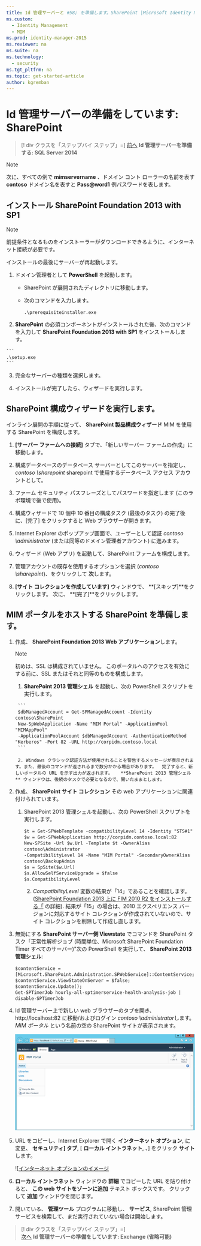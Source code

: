 ```yaml
---
title: Id 管理サーバーと #58; を準備します。SharePoint |Microsoft Identity Manager
ms.custom:
  - Identity Management
  - MIM
ms.prod: identity-manager-2015
ms.reviewer: na
ms.suite: na
ms.technology:
  - security
ms.tgt_pltfrm: na
ms.topic: get-started-article
author: kgremban
---
```

# Id 管理サーバーの準備をしています: SharePoint

>[! div クラスを「ステップバイ ステップ」=]
[前へ](https://docsmsftstage.azurewebsites.net/MIM/DeployUse/prepare-server-sql2014.html)
**Id 管理サーバーを準備する: SQL Server 2014**

> [!NOTE]
> 次に、すべての例で **mimservername** 、ドメイン コント ローラーの名前を表す **contoso** ドメイン名を表すと **Pass@word1** 例パスワードを表します。


## インストール **SharePoint Foundation 2013 with SP1**

> [!NOTE]
> 前提条件となるものをインストーラーがダウンロードできるように、インターネット接続が必要です。

インストールの最後にサーバーが再起動します。

1.  ドメイン管理者として **PowerShell** を起動します。

    -   SharePoint が展開されたディレクトリに移動します。

    -   次のコマンドを入力します。

        ```
        .\prerequisiteinstaller.exe
        ```

2.   **SharePoint** の必須コンポーネントがインストールされた後、次のコマンドを入力して **SharePoint Foundation 2013 with SP1** をインストールします。

    ```
    .\setup.exe
    ```

3.  完全なサーバーの種類を選択します。

4.  インストールが完了したら、ウィザードを実行します。

## SharePoint 構成ウィザードを実行します。

インライン展開の手順に従って、 **SharePoint 製品構成ウィザード** MIM を使用する SharePoint を構成します。

1.  **[サーバー ファームへの接続]** タブで、「新しいサーバー ファームの作成」に移動します。

2. 構成データベースのデータベース サーバーとしてこのサーバーを指定し、 *contoso \sharepoint* sharepoint で使用するデータベース アクセス アカウントとして。

3. ファーム セキュリティ パスフレーズとしてパスワードを指定します (このラボ環境で後で使用)。

4. 構成ウィザードで 10 個中 10 番目の構成タスク (最後のタスク) の完了後に、[完了] をクリックすると Web ブラウザーが開きます。

5. Internet Explorer のポップアップ画面で、ユーザーとして認証 *contoso \administrator* (または同等のドメイン管理者アカウント) に進みます。

6. ウィザード (Web アプリ) を起動して、SharePoint ファームを構成します。

7. 管理アカウントの既存を使用するオプションを選択 (*contoso \sharepoint*)、をクリックして **次**します。

8.  **[サイト コレクションを作成しています]** ウィンドウで、 **[スキップ]**をクリックします。  次に、 **[完了]**をクリックします。

## MIM ポータルをホストする SharePoint を準備します。

1. 作成、 **SharePoint Foundation 2013 Web アプリケーション**します。

    > [!NOTE]
    > 初めは、SSL は構成されていません。 このポータルへのアクセスを有効にする前に、SSL またはそれと同等のものを構成します。

    1.   **SharePoint 2013 管理シェル** を起動し、次の PowerShell スクリプトを実行します。

        ```
        $dbManagedAccount = Get-SPManagedAccount -Identity contoso\SharePoint
        New-SpWebApplication -Name "MIM Portal" -ApplicationPool "MIMAppPool"
        -ApplicationPoolAccount $dbManagedAccount -AuthenticationMethod "Kerberos" -Port 82 -URL http://corpidm.contoso.local
        ```

        2. Windows クラシック認証方法が使用されることを警告するメッセージが表示されます。また、最後のコマンドが返されるまで数分かかる場合があります。  完了すると、新しいポータルの URL を示す出力が返されます。   **SharePoint 2013 管理シェル** ウィンドウは、後続のタスクで必要となるので、開いたままとします。

2. 作成、 **SharePoint サイト コレクション** その web アプリケーションに関連付けられています。

    1. SharePoint 2013 管理シェルを起動し、次の PowerShell スクリプトを実行します。

        ```
        $t = Get-SPWebTemplate -compatibilityLevel 14 -Identity "STS#1"
        $w = Get-SPWebApplication http://corpidm.contoso.local:82
        New-SPSite -Url $w.Url -Template $t -OwnerAlias contoso\Administrator
        -CompatibilityLevel 14 -Name "MIM Portal" -SecondaryOwnerAlias contoso\BackupAdmin
        $s = SpSite($w.Url)
        $s.AllowSelfServiceUpgrade = $false
        $s.CompatibilityLevel
        ```

        2.  *CompatibilityLevel* 変数の結果が「14」であることを確認します。  ([SharePoint Foundation 2013 上に FIM 2010 R2 をインストールする「](http://technet.microsoft.com/library/jj863242.aspx) の詳細). 結果が「15」の場合は、2010 エクスペリエンス バージョンに対応するサイト コレクションが作成されていないので、サイト コレクションを削除して作成し直します。

3. 無効にする **SharePoint サーバー側 Viewstate** でコマンドを SharePoint タスク「正常性解析ジョブ (時間単位、Microsoft SharePoint Foundation Timer すべてのサーバー)"次の PowerShell を実行して、 **SharePoint 2013 管理シェル**:

    ```
    $contentService = [Microsoft.SharePoint.Administration.SPWebService]::ContentService;
    $contentService.ViewStateOnServer = $false;
    $contentService.Update();
    Get-SPTimerJob hourly-all-sptimerservice-health-analysis-job | disable-SPTimerJob
    ```

4. Id 管理サーバー上で新しい web ブラウザーのタブを開き、http://localhost:82 に移動/およびログイン *contoso \administrator*します。   *MIM ポータル* という名前の空の SharePoint サイトが表示されます。

    ![Http://localhost:82 に MIM ポータルのイメージ/](media/MIM-DeploySP1.png)

5. URL をコピーし、Internet Explorer で開く **インターネット オプション**, に変更、 **セキュリティ] タブ**, [ **ローカル イントラネット**, 、] をクリック **サイト**します。

    ![[インターネット オプションのイメージ](media/MIM-DeploySP2.png)

6.  **ローカル イントラネット** ウィンドウの **詳細** でコピーした URL を貼り付けると、 **この web サイトをゾーンに追加** テキスト ボックスです。 クリックして **追加** ウィンドウを閉じます。

7. 開いている、 **管理ツール** プログラムに移動し、 **サービス**, SharePoint 管理サービスを検索して、まだ実行されていない場合は開始します。

>[! div クラスを「ステップバイ ステップ」=]  
[次へ](https://docsmsftstage.azurewebsites.net/MIM/DeployUse/prepare-server-exchange.html)
**Id 管理サーバーの準備をしています: Exchange (省略可能)**


<!--HONumber=Mar16_HO3-->


